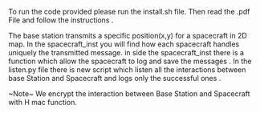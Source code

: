 To run the code provided please run the install.sh file.  Then read the .pdf File and follow the instructions .

The base station transmits  a specific position(x,y) for a spacecraft in 2D map.
In the spacecraft_inst you will find how each spacecraft handles uniquely the transmitted message.
in side the spacecraft_inst there is a function which allow the spacecraft to log and save the messages .
In the listen.py file there is new script which listen all the interactions between base Station  and Spacecraft  and logs only the successful ones .

~Note~ We encrypt the interaction between Base Station and Spacecraft with H mac function.
